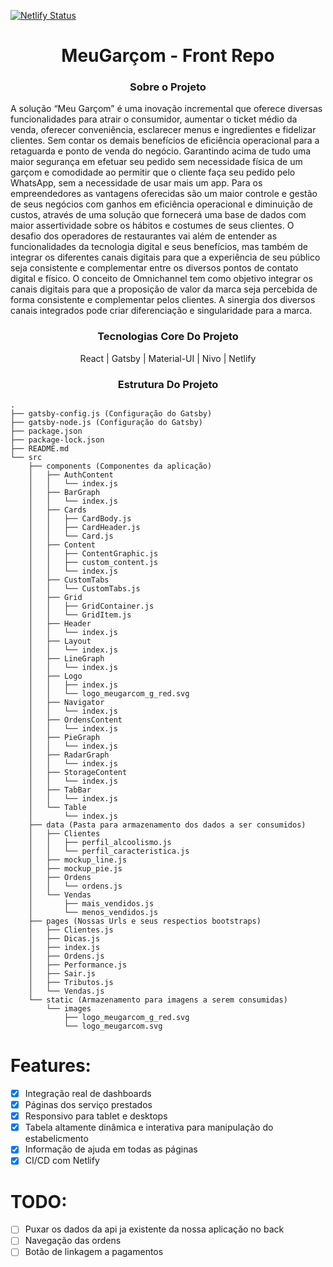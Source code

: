 [![Netlify Status](https://api.netlify.com/api/v1/badges/68ef5b57-6697-4a4e-94d3-982de6261016/deploy-status)](https://app.netlify.com/sites/confident-curie-4c38be/deploys)
<h1 align="center">
	MeuGarçom - Front Repo 
</h1>
<h3 align="center" font-style="italic">
	Sobre o Projeto
</h3>
<p>
A solução “Meu Garçom” é uma inovação incremental que oferece diversas funcionalidades para atrair o consumidor, aumentar o ticket médio da venda, oferecer conveniência, esclarecer menus e ingredientes e fidelizar clientes. Sem contar os demais benefícios de eficiência operacional para a retaguarda e ponto de venda do negócio. Garantindo acima de tudo uma maior segurança em efetuar seu pedido sem necessidade física de um garçom e comodidade ao permitir que o cliente faça seu pedido pelo WhatsApp, sem a necessidade de usar mais um app. Para os empreendedores as vantagens oferecidas são um maior controle e gestão de seus negócios com ganhos em eficiência operacional e diminuição de custos, através de uma solução que fornecerá uma base de dados com maior assertividade sobre os hábitos e costumes de seus clientes. O desafio dos operadores de restaurantes vai além de entender as funcionalidades da tecnologia digital e seus benefícios, mas também de integrar os diferentes canais digitais para que a experiência de seu público seja consistente e complementar entre os diversos pontos de contato digital e físico. O conceito de Omnichannel tem como objetivo integrar os canais digitais para que a proposição de valor da marca seja percebida de forma consistente e complementar pelos clientes. A sinergia dos diversos canais integrados pode criar diferenciação e singularidade para a marca.
</p>
<h3 align="center" font-style="italic">
	Tecnologias Core Do Projeto
</h3>
<p align="center" font-style="cursive">
	<span> React | Gatsby | Material-UI | Nivo | Netlify </span>
</p>

<h3 align="center" font-style="italic">
	Estrutura Do Projeto
</h3>

```
.
├── gatsby-config.js (Configuração do Gatsby)
├── gatsby-node.js (Configuração do Gatsby)
├── package.json
├── package-lock.json
├── README.md
└── src
    ├── components (Componentes da aplicação)
    │   ├── AuthContent
    │   │   └── index.js
    │   ├── BarGraph
    │   │   └── index.js
    │   ├── Cards
    │   │   ├── CardBody.js
    │   │   ├── CardHeader.js
    │   │   └── Card.js
    │   ├── Content
    │   │   ├── ContentGraphic.js
    │   │   ├── custom_content.js
    │   │   └── index.js
    │   ├── CustomTabs
    │   │   └── CustomTabs.js
    │   ├── Grid
    │   │   ├── GridContainer.js
    │   │   └── GridItem.js
    │   ├── Header
    │   │   └── index.js
    │   ├── Layout
    │   │   └── index.js
    │   ├── LineGraph
    │   │   └── index.js
    │   ├── Logo
    │   │   ├── index.js
    │   │   └── logo_meugarcom_g_red.svg
    │   ├── Navigator
    │   │   └── index.js
    │   ├── OrdensContent
    │   │   └── index.js
    │   ├── PieGraph
    │   │   └── index.js
    │   ├── RadarGraph
    │   │   └── index.js
    │   ├── StorageContent
    │   │   └── index.js
    │   ├── TabBar
    │   │   └── index.js
    │   └── Table
    │       └── index.js
    ├── data (Pasta para armazenamento dos dados a ser consumidos)
    │   ├── Clientes
    │   │   ├── perfil_alcoolismo.js
    │   │   └── perfil_caracteristica.js
    │   ├── mockup_line.js
    │   ├── mockup_pie.js
    │   ├── Ordens
    │   │   └── ordens.js
    │   └── Vendas
    │       ├── mais_vendidos.js
    │       └── menos_vendidos.js
    ├── pages (Nossas Urls e seus respectios bootstraps)
    │   ├── Clientes.js
    │   ├── Dicas.js
    │   ├── index.js
    │   ├── Ordens.js
    │   ├── Performance.js
    │   ├── Sair.js
    │   ├── Tributos.js
    │   └── Vendas.js
    └── static (Armazenamento para imagens a serem consumidas)
        └── images
            ├── logo_meugarcom_g_red.svg
            └── logo_meugarcom.svg

```

# Features:

- [x] Integração real de dashboards
- [x] Páginas dos serviço prestados
- [x] Responsivo para tablet e desktops
- [x] Tabela altamente dinâmica e interativa para manipulação do estabelicmento
- [x] Informação de ajuda em todas as páginas
- [x] CI/CD com Netlify

# TODO:

- [ ] Puxar os dados da api ja existente da nossa aplicação no back
- [ ] Navegação das ordens
- [ ] Botão de linkagem a pagamentos

